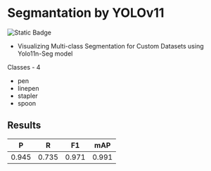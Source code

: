 # Segmantation by YOLOv11
![Static Badge](https://img.shields.io/badge/yolov11n-seg-blue)

- Visualizing Multi-class Segmentation for Custom Datasets using Yolo11n-Seg model

Classes - 4
- pen
- linepen
- stapler
- spoon

## Results
| P     | R     | F1    | mAP   |
| ----- | ----- | ----- | ----- |
| 0.945 | 0.735 | 0.971 | 0.991 |


